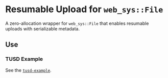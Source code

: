 # Resumable Upload for `web_sys::File`

A zero-allocation wrapper for `web_sys::File` that enables resumable uploads
with serializable metadata.

## Use

### TUSD Example

See the [`tusd-example`](example-crates/tusd).
